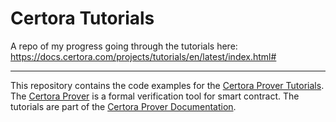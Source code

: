 # Certora Tutorials

A repo of my progress going through the tutorials here: https://docs.certora.com/projects/tutorials/en/latest/index.html#

---

This repository contains the code examples for the
[Certora Prover Tutorials](https://docs.certora.com/projects/tutorials/en/latest/).
The [Certora Prover](https://www.certora.com/) is a formal verification tool for
smart contract. The tutorials are part of the
[Certora Prover Documentation](https://docs.certora.com/en/latest/).
